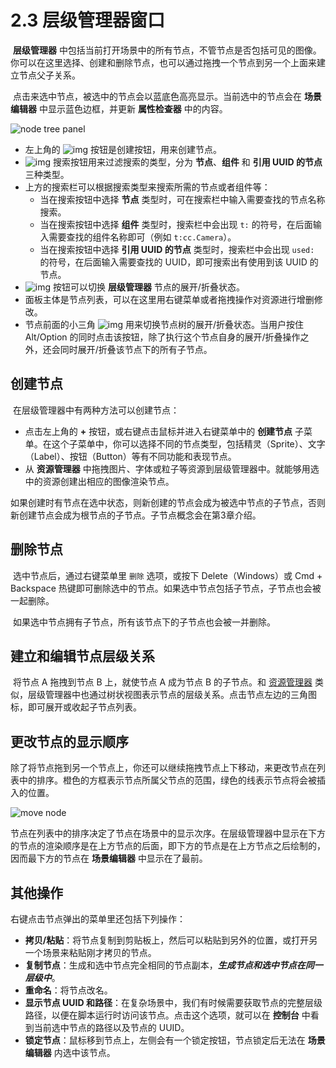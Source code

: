 # 2.3 层级管理器窗口

​	**层级管理器** 中包括当前打开场景中的所有节点，不管节点是否包括可见的图像。你可以在这里选择、创建和删除节点，也可以通过拖拽一个节点到另一个上面来建立节点父子关系。

​	点击来选中节点，被选中的节点会以蓝底色高亮显示。当前选中的节点会在 **场景编辑器** 中显示蓝色边框，并更新 **属性检查器** 中的内容。

![node tree panel](https://gitee.com/nlpleaf/PicGo/raw/master/57b57dd56cf69877c06b23792adf298c)

- 左上角的 ![img](https://gitee.com/nlpleaf/PicGo/raw/master/fde9cf889d161e039e386eecd81655cf) 按钮是创建按钮，用来创建节点。
- ![img](https://gitee.com/nlpleaf/PicGo/raw/master/8cfffc67f61a55ed7e58dd5d298ec8c9) 搜索按钮用来过滤搜索的类型，分为 **节点**、**组件** 和 **引用 UUID 的节点** 三种类型。
- 上方的搜索栏可以根据搜索类型来搜索所需的节点或者组件等：
  - 当在搜索按钮中选择 **节点** 类型时，可在搜索栏中输入需要查找的节点名称搜索。
  - 当在搜索按钮中选择 **组件** 类型时，搜索栏中会出现 `t:` 的符号，在后面输入需要查找的组件名称即可（例如 `t:cc.Camera`）。
  - 当在搜索按钮中选择 **引用 UUID 的节点** 类型时，搜索栏中会出现 `used:` 的符号，在后面输入需要查找的 UUID，即可搜索出有使用到该 UUID 的节点。
- ![img](https://gitee.com/nlpleaf/PicGo/raw/master/f08d603e67c2fdd93b24bbcaed1ed672) 按钮可以切换 **层级管理器** 节点的展开/折叠状态。
- 面板主体是节点列表，可以在这里用右键菜单或者拖拽操作对资源进行增删修改。
- 节点前面的小三角 ![img](https://gitee.com/nlpleaf/PicGo/raw/master/ff29fd394d241106a5b9eca4cc6470a5) 用来切换节点树的展开/折叠状态。当用户按住 Alt/Option 的同时点击该按钮，除了执行这个节点自身的展开/折叠操作之外，还会同时展开/折叠该节点下的所有子节点。



## 创建节点

​	在层级管理器中有两种方法可以创建节点：

- 点击左上角的 **+** 按钮，或右键点击鼠标并进入右键菜单中的 **创建节点** 子菜单。在这个子菜单中，你可以选择不同的节点类型，包括精灵（Sprite）、文字（Label）、按钮（Button）等有不同功能和表现节点。
- 从 **资源管理器** 中拖拽图片、字体或粒子等资源到层级管理器中。就能够用选中的资源创建出相应的图像渲染节点。

​    如果创建时有节点在选中状态，则新创建的节点会成为被选中节点的子节点，否则新创建节点会成为根节点的子节点。子节点概念会在第3章介绍。



## 删除节点

​	选中节点后，通过右键菜单里 `删除` 选项，或按下 Delete（Windows）或 Cmd + Backspace 热键即可删除选中的节点。如果选中节点包括子节点，子节点也会被一起删除。

​	如果选中节点拥有子节点，所有该节点下的子节点也会被一并删除。



## 建立和编辑节点层级关系

​	将节点 A 拖拽到节点 B 上，就使节点 A 成为节点 B 的子节点。和 [资源管理器](https://docs.cocos.com/creator/manual/zh/getting-started/basics/editor-panels/assets.html) 类似，层级管理器中也通过树状视图表示节点的层级关系。点击节点左边的三角图标，即可展开或收起子节点列表。



## 更改节点的显示顺序

​	除了将节点拖到另一个节点上，你还可以继续拖拽节点上下移动，来更改节点在列表中的排序。橙色的方框表示节点所属父节点的范围，绿色的线表示节点将会被插入的位置。

![move node](https://gitee.com/nlpleaf/PicGo/raw/master/f68d43fdec96336e885d5524b3dcb15c)

​	节点在列表中的排序决定了节点在场景中的显示次序。在层级管理器中显示在下方的节点的渲染顺序是在上方节点的后面，即下方的节点是在上方节点之后绘制的，因而最下方的节点在 **场景编辑器** 中显示在了最前。



## 其他操作

右键点击节点弹出的菜单里还包括下列操作：

- **拷贝/粘贴**：将节点复制到剪贴板上，然后可以粘贴到另外的位置，或打开另一个场景来粘贴刚才拷贝的节点。
- **复制节点**：生成和选中节点完全相同的节点副本，***生成节点和选中节点在同一层级中***。
- **重命名**：将节点改名。
- **显示节点 UUID 和路径**：在复杂场景中，我们有时候需要获取节点的完整层级路径，以便在脚本运行时访问该节点。点击这个选项，就可以在 **控制台** 中看到当前选中节点的路径以及节点的 UUID。
- **锁定节点**：鼠标移到节点上，左侧会有一个锁定按钮，节点锁定后无法在 **场景编辑器** 内选中该节点。